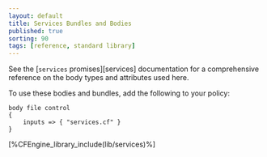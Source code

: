 ```yaml
---
layout: default
title: Services Bundles and Bodies
published: true
sorting: 90
tags: [reference, standard library]
---
```


See the [`services` promises][services] documentation for a
comprehensive reference on the body types and attributes used here.

To use these bodies and bundles, add the following to your policy:

```cf3
body file control
{
	inputs => { "services.cf" }
}
```



[%CFEngine_library_include(lib/services)%]

